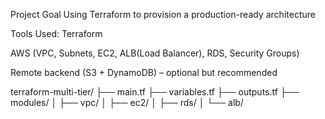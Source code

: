 Project Goal
Using Terraform to provision a production-ready architecture

Tools Used:
Terraform

AWS (VPC, Subnets, EC2, ALB(Load Balancer), RDS, Security Groups)

Remote backend (S3 + DynamoDB) – optional but recommended

terraform-multi-tier/
├── main.tf
├── variables.tf
├── outputs.tf
├── modules/
│   ├── vpc/
│   ├── ec2/
│   ├── rds/
│   └── alb/
